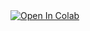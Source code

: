 <a target="_blank" href="https://colab.research.google.com/github/gerbeldo/rtccnn/blob/main/notebooks/colab-imports.ipynb">
  <img src="https://colab.research.google.com/assets/colab-badge.svg" alt="Open In Colab"/>
</a>
